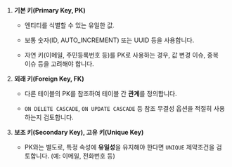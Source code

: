1. **기본 키(Primary Key, PK)**
    
    - 엔티티를 식별할 수 있는 유일한 값.
        
    - 보통 숫자(ID, AUTO_INCREMENT) 또는 UUID 등을 사용합니다.
        
    - 자연 키(이메일, 주민등록번호 등)를 PK로 사용하는 경우, 값 변경 이슈, 중복 이슈 등을 고려해야 합니다.
        
2. **외래 키(Foreign Key, FK)**
    
    - 다른 테이블의 PK를 참조하여 테이블 간 **관계**를 정의합니다.
        
    - `ON DELETE CASCADE`, `ON UPDATE CASCADE` 등 참조 무결성 옵션을 적절히 사용하는지 검토합니다.
        
3. **보조 키(Secondary Key), 고유 키(Unique Key)**
    
    - PK와는 별도로, 특정 속성에 **유일성**을 유지해야 한다면 `UNIQUE` 제약조건을 검토합니다. (예: 이메일, 전화번호 등)